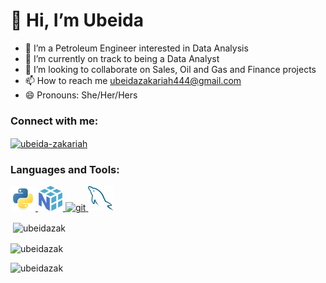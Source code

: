 <h1 alighn="center">👋 Hi, I’m Ubeida</h1>

- 👀 I’m a Petroleum Engineer interested in Data Analysis 
- 🌱 I’m currently on track to being a Data Analyst
- 💞️ I’m looking to collaborate on Sales, Oil and Gas and Finance projects
- 📫 How to reach me ubeidazakariah444@gmail.com
- 😄 Pronouns: She/Her/Hers
  
<h3 align="left">Connect with me:</h3>
<p align="left">
<a href="https://linkedin.com/in/ubeida-zakariah" target="blank"><img align="center" src="https://raw.githubusercontent.com/rahuldkjain/github-profile-readme-generator/master/src/images/icons/Social/linked-in-alt.svg" alt="ubeida-zakariah" height="30" width="40" /></a>

<h3 align="left">Languages and Tools:</h3>
<p align="left"> 
<a href="#" target="_blank" rel="noreferrer"> <img src="https://raw.githubusercontent.com/devicons/devicon/master/icons/python/python-original.svg" alt="c" width="40" height="40"/> </a> 
<a href="#" target="_blank" rel="noreferrer"> <img src="https://raw.githubusercontent.com/devicons/devicon/master/icons/numpy/numpy-original.svg" alt="c" width="40" height="40"/> </a> 
<a href="#" target="_blank" rel="noreferrer"> <img src="https://www.vectorlogo.zone/logos/git-scm/git-scm-icon.svg" alt="git" width="40" height="40"/> </a> 
<a href="#" target="_blank" rel="noreferrer"> <img src="https://raw.githubusercontent.com/devicons/devicon/master/icons/mysql/mysql-original.svg" alt="vim" width="40" height="40"/> </a>

<p>&nbsp;<img align="center" src="https://github-readme-stats.vercel.app/api?username=ubeidazak&show_icons=true&locale=en" alt="ubeidazak" /></p>

<p><img align="center" src="https://github-readme-streak-stats.herokuapp.com/?user=ubeidazak&" alt="ubeidazak" /></p>

<p><img align="left" src="https://github-readme-stats.vercel.app/api/top-langs?username=ubeidazak&show_icons=true&locale=en&layout=compact" alt="ubeidazak" /></p>
